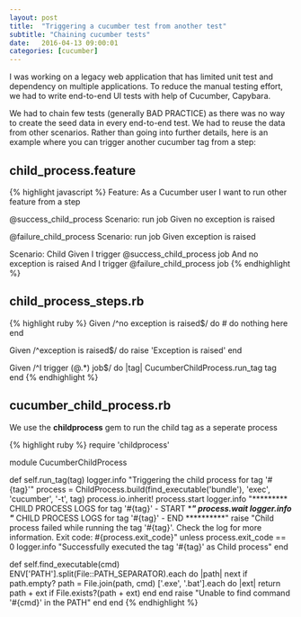 ```yaml
---
layout: post
title:  "Triggering a cucumber test from another test"
subtitle: "Chaining cucumber tests"
date:   2016-04-13 09:00:01
categories: [cucumber]
---
```


I was working on a legacy web application that has limited unit test and dependency on multiple applications.  To reduce the manual testing effort, we had to write end-to-end UI tests with help of Cucumber, Capybara.

We had to chain few tests (generally BAD PRACTICE) as there was no way to create the seed data in every end-to-end test. We had to reuse the data from other scenarios. Rather than going into further details, here is an example where you can trigger another cucumber tag from a step:

## child_process.feature

{% highlight javascript %}
Feature: As a Cucumber user
  I want to run other feature from a step

  @success_child_process
  Scenario: run job
    Given no exception is raised

  @failure_child_process
  Scenario: run job
    Given exception is raised

  Scenario: Child
    Given I trigger @success_child_process job
    And no exception is raised
    And I trigger @failure_child_process job
{% endhighlight %}

## child_process_steps.rb

{% highlight ruby %}
  Given /^no exception is raised$/ do
    # do nothing here
  end

  Given /^exception is raised$/ do
    raise 'Exception is raised'
  end

  Given /^I trigger (@.*) job$/ do |tag|
    CucumberChildProcess.run_tag tag
  end
{% endhighlight %}


## cucumber_child_process.rb

We use the **childprocess** gem to run the child tag as a seperate process

{% highlight ruby %}
require 'childprocess'

module CucumberChildProcess

  def self.run_tag(tag)
    logger.info "Triggering the child process for tag '#{tag}'"
    process = ChildProcess.build(find_executable('bundle'), 'exec', 'cucumber', '-t', tag)
    process.io.inherit!
    process.start
    logger.info "********* CHILD PROCESS LOGS for tag '#{tag}' - START **********"
    process.wait
    logger.info "********* CHILD PROCESS LOGS for tag '#{tag}' - END **********"
    raise "Child process failed while running the tag '#{tag}'. Check the log for more information. Exit code: #{process.exit_code}" unless process.exit_code == 0
    logger.info "Successfully executed the tag '#{tag}' as Child process"
  end

  def self.find_executable(cmd)
    ENV['PATH'].split(File::PATH_SEPARATOR).each do |path|
      next if path.empty?
      path = File.join(path, cmd)
      ['.exe', '.bat'].each do |ext|
        return path + ext if File.exists?(path + ext)
      end
    end
    raise "Unable to find command '#{cmd}' in the PATH"
  end
end
{% endhighlight %}
